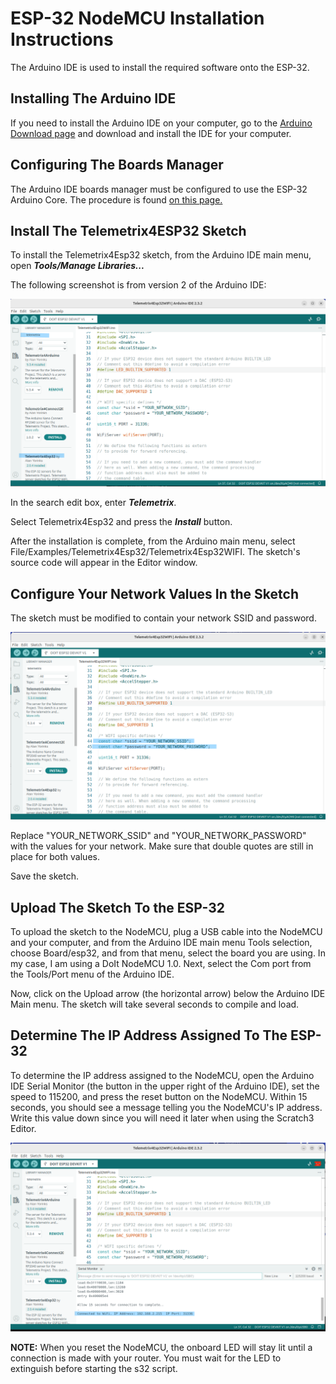# ESP-32 NodeMCU Installation Instructions

The Arduino IDE is used to install the required software onto the 
ESP-32. 

## Installing The Arduino IDE
If you need to install the Arduino IDE on your computer, go to 
the [Arduino Download page](https://www.arduino.cc/en/software)
and download and install the IDE for your computer.

## Configuring The Boards Manager
The Arduino IDE boards manager must be configured to use the
ESP-32 Arduino Core.
The procedure is found 
[on this page.](https://docs.espressif.com/projects/arduino-esp32/en/latest/installing.html)

## Install The Telemetrix4ESP32 Sketch
To install the Telemetrix4Esp32 sketch, from the
Arduino IDE main menu, open **_Tools/Manage Libraries..._**

The following screenshot is from version 2 of the Arduino IDE:

![](./images/ard_lib_mgr2.png) </br>

In the search edit box, enter _**Telemetrix**_.

Select Telemetrix4Esp32 and press the **_Install_** button.

After the installation is complete, from the Arduino main menu, 
select File/Examples/Telemetrix4Esp32/Telemetrix4Esp32WIFI. 
The sketch's source code will appear in the Editor window.

## Configure Your Network Values In the Sketch
The sketch must be modified to contain your network SSID and password.

![](./images/set_network_values2.png) </br>

Replace "YOUR_NETWORK_SSID" and "YOUR_NETWORK_PASSWORD" with the values for your network.
Make sure that double quotes are still in place for both values.

Save the sketch.

## Upload The Sketch To the ESP-32
To upload the sketch to the NodeMCU, plug a USB cable into the 
NodeMCU and your computer, and from the Arduino IDE main menu Tools selection, 
choose Board/esp32, and from that menu, select the board you are using.
In my case, I am using a DoIt NodeMCU 1.0. Next, select the Com port from the
Tools/Port menu of the Arduino IDE.

Now, click on the Upload arrow (the horizontal arrow) below the Arduino IDE Main menu.
The sketch will take several seconds to compile and load.

## Determine The IP Address Assigned To The ESP-32
To determine the IP address assigned to the NodeMCU, open the Arduino IDE 
Serial Monitor (the button in the upper right of the Arduino IDE), set the speed to 
115200, and press the reset button on the NodeMCU. Within 15 seconds, 
you should see a message telling you the NodeMCU's IP address. 
Write this value down since you will need it later when using the Scratch3 Editor.

![](./images/ip_address2.png) </br>

**NOTE:** When you reset the NodeMCU, the onboard LED will stay lit until
a connection is made with your router. You must wait for the LED to extinguish
before starting the s32 script.
 

